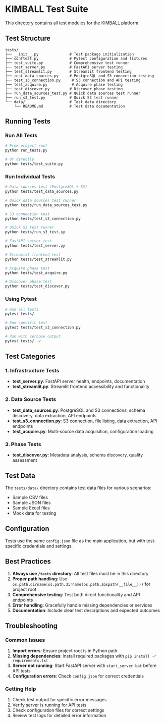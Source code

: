 # KIMBALL Test Suite

This directory contains all test modules for the KIMBALL platform.

## Test Structure

```
tests/
├── __init__.py              # Test package initialization
├── conftest.py              # Pytest configuration and fixtures
├── test_suite.py            # Comprehensive test runner
├── test_server.py           # FastAPI server testing
├── test_streamlit.py        # Streamlit frontend testing
├── test_data_sources.py     # PostgreSQL and S3 connection testing
├── test_s3_connection.py     # S3 connection and API testing
├── test_acquire.py           # Acquire phase testing
├── test_discover.py         # Discover phase testing
├── run_data_sources_test.py # Quick data sources test runner
├── run_s3_test.py           # Quick S3 test runner
└── data/                    # Test data directory
    └── README.md            # Test data documentation
```

## Running Tests

### Run All Tests
```bash
# From project root
python run_tests.py

# Or directly
python tests/test_suite.py
```

### Run Individual Tests
```bash
# Data sources test (PostgreSQL + S3)
python tests/test_data_sources.py

# Quick data sources test runner
python tests/run_data_sources_test.py

# S3 connection test
python tests/test_s3_connection.py

# Quick S3 test runner
python tests/run_s3_test.py

# FastAPI server test
python tests/test_server.py

# Streamlit frontend test
python tests/test_streamlit.py

# Acquire phase test
python tests/test_acquire.py

# Discover phase test
python tests/test_discover.py
```

### Using Pytest
```bash
# Run all tests
pytest tests/

# Run specific test
pytest tests/test_s3_connection.py

# Run with verbose output
pytest tests/ -v
```

## Test Categories

### 1. Infrastructure Tests
- **test_server.py**: FastAPI server health, endpoints, documentation
- **test_streamlit.py**: Streamlit frontend accessibility and functionality

### 2. Data Source Tests
- **test_data_sources.py**: PostgreSQL and S3 connections, schema discovery, data extraction, API endpoints
- **test_s3_connection.py**: S3 connection, file listing, data extraction, API endpoints
- **test_acquire.py**: Multi-source data acquisition, configuration loading

### 3. Phase Tests
- **test_discover.py**: Metadata analysis, schema discovery, quality assessment

## Test Data

The `tests/data/` directory contains test data files for various scenarios:
- Sample CSV files
- Sample JSON files  
- Sample Excel files
- Mock data for testing

## Configuration

Tests use the same `config.json` file as the main application, but with test-specific credentials and settings.

## Best Practices

1. **Always use `/tests` directory**: All test files must be in this directory
2. **Proper path handling**: Use `os.path.dirname(os.path.dirname(os.path.abspath(__file__)))` for project root
3. **Comprehensive testing**: Test both direct functionality and API endpoints
4. **Error handling**: Gracefully handle missing dependencies or services
5. **Documentation**: Include clear test descriptions and expected outcomes

## Troubleshooting

### Common Issues
1. **Import errors**: Ensure project root is in Python path
2. **Missing dependencies**: Install required packages with `pip install -r requirements.txt`
3. **Server not running**: Start FastAPI server with `start_server.bat` before API tests
4. **Configuration errors**: Check `config.json` for correct credentials

### Getting Help
1. Check test output for specific error messages
2. Verify server is running for API tests
3. Check configuration files for correct settings
4. Review test logs for detailed error information
